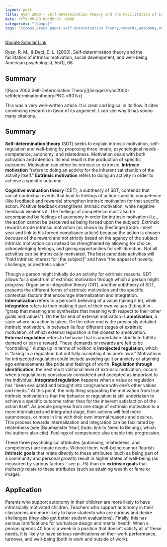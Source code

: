```yaml
---
layout: post
title: Ryan 2000 - Self-Determination Theory and the Facilitation of Intrinsic Motivation, Social Development, and Well-Being
date: YYYY-MM-DD HH:MM:SS -0600
categories: "[Comps]"
tags: "[comps,great paper,self-determination theory,rewards,autonomy,volition,competence,relatedness,social needs]"
---
```

[Google Scholar Link](https://scholar.google.com/scholar?hl=en&as_sdt=0%2C45&q=Self-determination+theory+and+the+facilitation+of+intrinsic+motivation%2C+social+development%2C+and+well-being&btnG=)

Ryan, R. M., & Deci, E. L. (2000). Self-determination theory and the facilitation of intrinsic motivation, social development, and well-being. American psychologist, 55(1), 68.

## Summary
![Ryan 2000 Self-Determination Theory](/images/ryan2000-selfdeterminationtheory.PNG =80%x)

This was a very well-written article.  It is clear and logical in its flow.  It cites convincing research in favor of its argument.  I can see why it has soooo many citations.

## Summary
**Self-determination theory** (SDT) seeks to explain intrinsic motivation, self-regulation and well-being by proposing three innate, psychological needs - competence, autonomy, and relatedness.  Motivation deals with both activation and intention.  Its end result is the production of specific outcomes.  Motivation can either be intrinsic or extrinsic.  **Intrinsic motivation** “refers to doing an activity for the inherent satisfaction of the activity itself.”  **Extrinsic motivation** refers to doing an activity in order to achieve a specific outcome.  

**Cognitive evaluation theory** (CET), a subtheory of SDT, contends that social-contextual events that lead to feelings of action-specific competence (like feedback and rewards) strengthen intrinsic motivation for that specific action.  Positive feedback strengthens intrinsic motivation, while negative feedback weakens it.  The feelings of competence must also be accompanied by feelings of autonomy in order for intrinsic motivation (i.e., the action cannot be perceived as being forced upon the subject).  Extrinsic rewards erode intrinsic motivation (as shown by [Festinger](todo: insert year and link to his forced compliance article) because the action is chosen _because_ of the reward and not strictly based on the agency of the subject.  Intrinsic motivation can instead be strengthened by allowing for choice, acknowledging feelings, and giving opportunities for self-direction.  Not all activities can be intrinsically motivated.  The best candidate activities will “hold intrinsic interest for [the subject]” and have “the appeal of novelty, challenge, or aesthetic value.”

Though a person might initially do an activity for extrinsic reasons, SDT allows for a spectrum of extrinsic motivation through which a person might progress.  Organismic integration theory (OIT), another subtheory of SDT, presents the different forms of extrinsic motivation and the specific contextual factors that encourage internalization and integration.  **Internalization** refers to a person’s believing of a value (taking it in), while **integration** refers to their making it part of their own values (fitting it in - “grasp that meaning and synthesize that meaning with respect to their other goals and values”).  On the far end of external motivation is **amotivation**, a state where no action is taken.  On the other end is the previously detailed intrinsic motivation.  In between lie four different stages of extrinsic motivation, of which external regulation is the closest to amotivation.  **External regulation** refers to behavior that is undertaken strictly to fulfill a demand or earn a reward.  These demands or rewards are felt to be “controlling.”  A step up in terms of volition is **introjected regulation**, which is “taking in a regulation but not fully accepting it as one’s own.”  Motivations for introjected regulation could include avoiding guilt or anxiety or attaining ego enhancements like pride and feelings of worth.  **Regulation through identification**, the next most volitional level of extrinsic motivation, occurs when a regulation is consciously considered and accepted as important to the individual.  **Integrated regulation** happens when a value or regulation has “been evaluated and brought into congruence with one’s other values and needs.”  At this point, the only thing separating the motivation from true intrinsic motivation is that the behavior or regulation is still undertaken to achieve a specific outcome rather than for the inherent satisfaction of the action itself.  As people progress from one stage of extrinsic motivation to a more internalized and integrated stage, their actions will feel more autonomous, or more in line with their own internal reasons and desires.  This process towards internalization and integration can be facilitated by relatedness (see [Baumseister Year] (todo: link to Need to Belong), which the authors also cite).  Feelings of competence also enable this progression.

These three psychological attributes (autonomy, relatedness, and competency) are innate needs.  Without them, well-being cannot flourish.  **Intrinsic goals** that relate directly to these attributes (such as being part of a community and personal growth) result in higher states of well-being (as measured by various factors - see p. 75) than do **extrinsic goals** that _indirectly_ relate to these attributes (such as attaining wealth or fame or image).

## Application
Parents who support autonomy in their children are more likely to have intrinsically motivated children.  Teachers who support autonomy in their classrooms are more likely to have students who are curious and desire challenges (they also get better student evaluations).  Finally, this has serious ramifications for workplace design and mental health.  When a person spends 40 hours a week in a position that doesn’t satisfy all of these needs, it is likely to have serious ramifications on their work performance, turnover, and well-being (both in work and outside of work).

